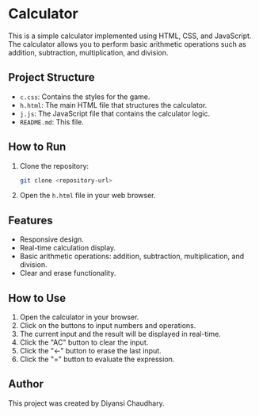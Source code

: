 # Calculator

This is a simple calculator implemented using HTML, CSS, and JavaScript. The calculator allows you to perform basic arithmetic operations such as addition, subtraction, multiplication, and division.

## Project Structure


- `c.css`: Contains the styles for the game.
- `h.html`: The main HTML file that structures the calculator.
- `j.js`: The JavaScript file that contains the calculator logic.
- `README.md`: This file.

## How to Run

1. Clone the repository:
    ```sh
    git clone <repository-url>
    ```
2. Open the `h.html` file in your web browser.

## Features

- Responsive design.
- Real-time calculation display.
- Basic arithmetic operations: addition, subtraction, multiplication, and division.
- Clear and erase functionality.

## How to Use

1. Open the calculator in your browser.
2. Click on the buttons to input numbers and operations.
3. The current input and the result will be displayed in real-time.
4. Click the "AC" button to clear the input.
5. Click the "←" button to erase the last input.
6. Click the "=" button to evaluate the expression.

## Author

This project was created by Diyansi Chaudhary.

